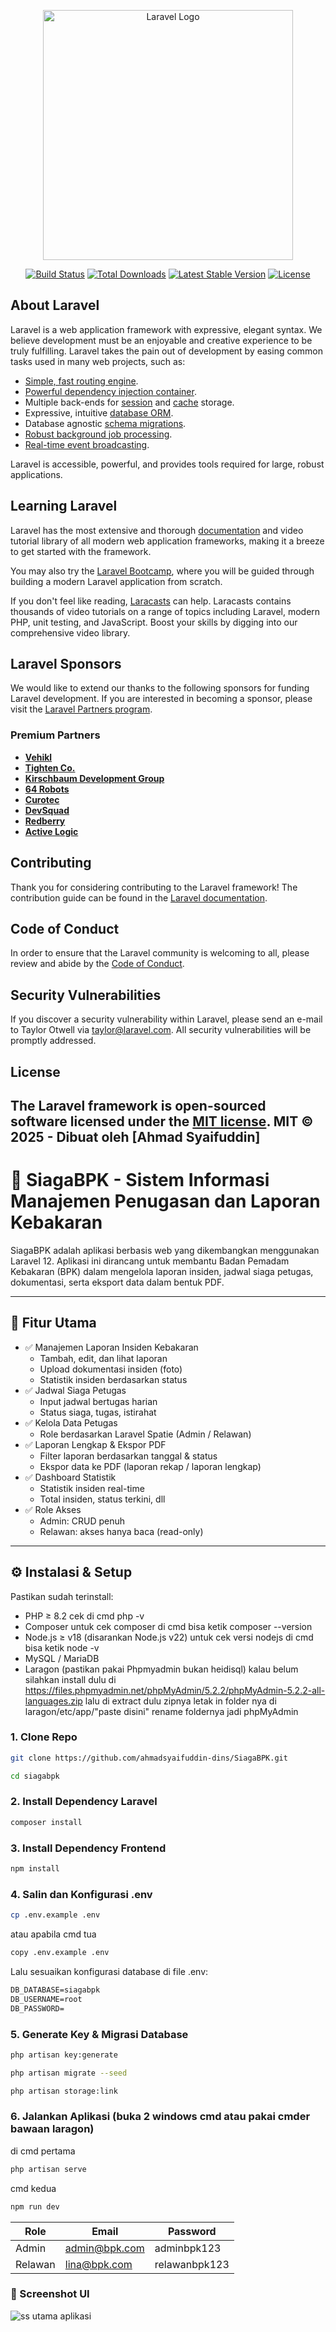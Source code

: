 <p align="center"><a href="https://laravel.com" target="_blank"><img src="https://raw.githubusercontent.com/laravel/art/master/logo-lockup/5%20SVG/2%20CMYK/1%20Full%20Color/laravel-logolockup-cmyk-red.svg" width="400" alt="Laravel Logo"></a></p>

<p align="center">
<a href="https://github.com/laravel/framework/actions"><img src="https://github.com/laravel/framework/workflows/tests/badge.svg" alt="Build Status"></a>
<a href="https://packagist.org/packages/laravel/framework"><img src="https://img.shields.io/packagist/dt/laravel/framework" alt="Total Downloads"></a>
<a href="https://packagist.org/packages/laravel/framework"><img src="https://img.shields.io/packagist/v/laravel/framework" alt="Latest Stable Version"></a>
<a href="https://packagist.org/packages/laravel/framework"><img src="https://img.shields.io/packagist/l/laravel/framework" alt="License"></a>
</p>

## About Laravel

Laravel is a web application framework with expressive, elegant syntax. We believe development must be an enjoyable and creative experience to be truly fulfilling. Laravel takes the pain out of development by easing common tasks used in many web projects, such as:

- [Simple, fast routing engine](https://laravel.com/docs/routing).
- [Powerful dependency injection container](https://laravel.com/docs/container).
- Multiple back-ends for [session](https://laravel.com/docs/session) and [cache](https://laravel.com/docs/cache) storage.
- Expressive, intuitive [database ORM](https://laravel.com/docs/eloquent).
- Database agnostic [schema migrations](https://laravel.com/docs/migrations).
- [Robust background job processing](https://laravel.com/docs/queues).
- [Real-time event broadcasting](https://laravel.com/docs/broadcasting).

Laravel is accessible, powerful, and provides tools required for large, robust applications.

## Learning Laravel

Laravel has the most extensive and thorough [documentation](https://laravel.com/docs) and video tutorial library of all modern web application frameworks, making it a breeze to get started with the framework.

You may also try the [Laravel Bootcamp](https://bootcamp.laravel.com), where you will be guided through building a modern Laravel application from scratch.

If you don't feel like reading, [Laracasts](https://laracasts.com) can help. Laracasts contains thousands of video tutorials on a range of topics including Laravel, modern PHP, unit testing, and JavaScript. Boost your skills by digging into our comprehensive video library.

## Laravel Sponsors

We would like to extend our thanks to the following sponsors for funding Laravel development. If you are interested in becoming a sponsor, please visit the [Laravel Partners program](https://partners.laravel.com).

### Premium Partners

- **[Vehikl](https://vehikl.com)**
- **[Tighten Co.](https://tighten.co)**
- **[Kirschbaum Development Group](https://kirschbaumdevelopment.com)**
- **[64 Robots](https://64robots.com)**
- **[Curotec](https://www.curotec.com/services/technologies/laravel)**
- **[DevSquad](https://devsquad.com/hire-laravel-developers)**
- **[Redberry](https://redberry.international/laravel-development)**
- **[Active Logic](https://activelogic.com)**

## Contributing

Thank you for considering contributing to the Laravel framework! The contribution guide can be found in the [Laravel documentation](https://laravel.com/docs/contributions).

## Code of Conduct

In order to ensure that the Laravel community is welcoming to all, please review and abide by the [Code of Conduct](https://laravel.com/docs/contributions#code-of-conduct).

## Security Vulnerabilities

If you discover a security vulnerability within Laravel, please send an e-mail to Taylor Otwell via [taylor@laravel.com](mailto:taylor@laravel.com). All security vulnerabilities will be promptly addressed.

## License

The Laravel framework is open-sourced software licensed under the [MIT license](https://opensource.org/licenses/MIT).
MIT © 2025 - Dibuat oleh [Ahmad Syaifuddin]
---

# 🚒 SiagaBPK - Sistem Informasi Manajemen Penugasan dan Laporan Kebakaran

SiagaBPK adalah aplikasi berbasis web yang dikembangkan menggunakan Laravel 12. Aplikasi ini dirancang untuk membantu Badan Pemadam Kebakaran (BPK) dalam mengelola laporan insiden, jadwal siaga petugas, dokumentasi, serta eksport data dalam bentuk PDF.

---

## 🔧 Fitur Utama

- ✅ Manajemen Laporan Insiden Kebakaran
  - Tambah, edit, dan lihat laporan
  - Upload dokumentasi insiden (foto)
  - Statistik insiden berdasarkan status
- ✅ Jadwal Siaga Petugas
  - Input jadwal bertugas harian
  - Status siaga, tugas, istirahat
- ✅ Kelola Data Petugas
  - Role berdasarkan Laravel Spatie (Admin / Relawan)
- ✅ Laporan Lengkap & Ekspor PDF
  - Filter laporan berdasarkan tanggal & status
  - Ekspor data ke PDF (laporan rekap / laporan lengkap)
- ✅ Dashboard Statistik
  - Statistik insiden real-time
  - Total insiden, status terkini, dll
- ✅ Role Akses
  - Admin: CRUD penuh
  - Relawan: akses hanya baca (read-only)

---

## ⚙️ Instalasi & Setup

Pastikan sudah terinstall:

- PHP ≥ 8.2 cek di cmd php -v
- Composer untuk cek composer di cmd bisa ketik composer --version
- Node.js ≥ v18 (disarankan Node.js v22) untuk cek versi nodejs di cmd bisa ketik node -v
- MySQL / MariaDB
- Laragon (pastikan pakai Phpmyadmin bukan heidisql)
kalau belum silahkan install dulu di https://files.phpmyadmin.net/phpMyAdmin/5.2.2/phpMyAdmin-5.2.2-all-languages.zip
lalu di extract dulu zipnya letak in folder nya di laragon/etc/app/"paste disini" rename foldernya jadi phpMyAdmin

### 1. Clone Repo

```bash
git clone https://github.com/ahmadsyaifuddin-dins/SiagaBPK.git
```
```bash
cd siagabpk
```

### 2. Install Dependency Laravel
```bash
composer install
```

### 3. Install Dependency Frontend
```bash
npm install
```

### 4. Salin dan Konfigurasi .env
```bash
cp .env.example .env
```
atau apabila cmd tua
```bash
copy .env.example .env
```
Lalu sesuaikan konfigurasi database di file .env:
```css
DB_DATABASE=siagabpk
DB_USERNAME=root
DB_PASSWORD=
```

### 5. Generate Key & Migrasi Database
```bash
php artisan key:generate
```

```bash
php artisan migrate --seed
```

```bash
php artisan storage:link
```

### 6. Jalankan Aplikasi (buka 2 windows cmd atau pakai cmder bawaan laragon)
di cmd pertama
```bash
php artisan serve
```
cmd kedua
```bash
npm run dev
```

| Role    | Email                                       | Password |
| ------- | ------------------------------------------- | -------- |
| Admin   | [admin@bpk.com](mailto:admin@bpk.com)       | adminbpk123 |
| Relawan | [lina@bpk.com](mailto:lina@bpk.com)         | relawanbpk123 |


### 📸 Screenshot UI
![ss utama aplikasi](https://github.com/user-attachments/assets/1a8bcee8-f304-425a-bcc2-53956850ff62)

